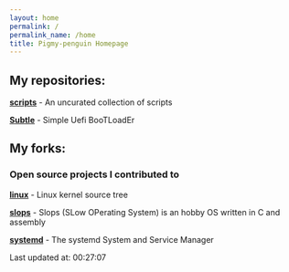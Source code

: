 ```yaml
---
layout: home
permalink: /
permalink_name: /home
title: Pigmy-penguin Homepage
---
```


## My repositories:

[**scripts**](https://github.com/Pigmy-penguin/scripts) - An uncurated collection of scripts

[**Subtle**](https://github.com/Pigmy-penguin/Subtle) - Simple Uefi BooTLoadEr

## My forks:
### Open source projects I contributed to

[**linux**](https://github.com/Pigmy-penguin/linux) - Linux kernel source tree

[**slops**](https://github.com/Pigmy-penguin/slops) - Slops (SLow OPerating System) is an hobby OS written in C and assembly

[**systemd**](https://github.com/Pigmy-penguin/systemd) - The systemd System and Service Manager 


Last updated at: 00:27:07
